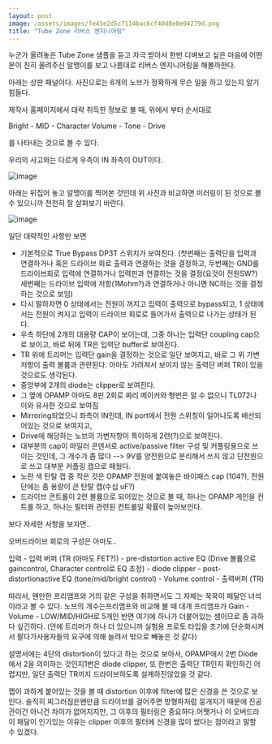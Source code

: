 ```yaml
---
layout: post
image: /assets/images/fe43e2d5c7114bac6cf40d8e8e04279d.png
title: "Tube Zone 리버스 엔지니어링"
---
```



누군가 올려놓은 Tube Zone 샘플을 듣고 자극 받아서 한번 디벼보고 싶은 마음에 어떤 분이 친히 올려주신 알맹이를 보고 나름대로 리버스 엔지니어링을 해볼까한다.

아래는 상판 패널이다. 사진으로는 6개의 노브가 정확하게 무슨 일을 하고 있는지 알기 힘들다. 

제작사 홈페이지에서 대략 취득한 정보로 볼 때, 위에서 부터 순서대로

Bright - MID - Character
Volume - Tone - Drive

를 나타내는 것으로 볼 수 있다.

우리의 사고와는 다르게 우측이 IN 좌측이 OUT이다.

![image](/assets/images/fe43e2d5c7114bac6cf40d8e8e04279d.png)

아래는 뒤집어 놓고 알맹이를 찍어본 것인데 위 사진과 비교하면 미러링이 된 것으로 볼 수 있으니까 천천히 잘 살펴보기 바란다.

![image](/assets/images/c240517f616c87b649b37b0aa75b3805.png)


일단 대략적인 사항만 보면

- 기본적으로 True Bypass DP3T 스위치가 보여진다.
 (첫번째는 출력단을 입력과 연결하거나 혹은 드라이브 회로 출력과 연결하는 것을 결정하고,
두번째는 GND를 드라이브회로 입력에 연결하거나 입력핀과 연결하는 것을 결정(요것이 전원SW?)
세번째는 드라이브 입력에 저항(1Mohm?)과 연결하거나 아니면 NC하는 것을 결정하는 것으로 보임)
- 다시 말하자면 0 상태에서는 전원이 꺼지고 입력이 출력으로 bypass되고, 1 상태에서는 전원이 켜지고 입력이 드라이브 회로로 들어가서 출력으로 나가는 상태가 된다.
- 우측 하단에 2개의 대용량 CAP이 보이는데, 그중 하나는 입력단 coupling cap으로 보이고, 바로 뒤에 TR은 입력단 buffer로 보여진다.
- TR 위에 트리머는 입력단 gain을 결정하는 것으로 일단 보여지고, 바로 그 위 가변저항이 출력 볼륨과 관련된다. 아마도 가려져서 보이지 않는 출력단 버퍼 TR이 있을 것으로도 생각된다.
- 중앙부에 2개의 diode는 clipper로 보여진다.
- 그 옆에 OPAMP 아마도 8핀 2회로 짜리 메이커와 형번은 알 수 없으니 TL072나 이와 유사한 것으로 보여짐
- Mirroring되었으니 좌측이 IN인데, IN port에서 전원 스위칭이 일어나도록 배선되어있는 것으로 보여지고,
- Drive에 해당하는 노브의 가변저항이 특이하게 2련(?)으로 보여진다.
- 대부분의 cap이 마일러 콘덴서로 active/passive filter 구성 및 커플링용으로 쓰이는 것인데, 그 개수가 좀 많다 --> 9V를 양전원으로 분리해서 쓰지 않고 단전원으로 쓰고 대부분 커플링 캡으로 떼웠다.
- 노란 색 탄탈 캡 중 작은 것은 OPAMP 전원에 붙여놓은 바이패스 cap (104?), 전원단에는 좀 용량이 큰 탄탈 캡(수십 uF?)
- 드라이브 콘트롤이 2련 볼륨으로 되어있는 것으로 볼 때, 하나는 OPAMP 게인을 컨트롤 하고, 하나는 필터와 관련된 컨트롤일 확률이 높아보인다.

보다 자세한 사항을 보자면..

오버드라이브 회로의 구성은 아마도..

입력 - 입력 버퍼 (TR (아마도 FET?)) - pre-distortion active EQ (Drive 볼륨으로 gaincontrol, Character control로 EQ 조정) - diode clipper - post-distortionactive EQ (tone/mid/bright control) - Volume control - 출력버퍼 (TR)

따라서, 왠만한 프리앰프와 거의 같은 구성을 취하면서도 그 자체는 꾹꾹이 패달인 녀석이라고 볼 수 있다. 노브의 개수는프리앰프와 비교해 볼 때 대개 프리앰프가 Gain - Volume - LOW/MID/HIGH로 5개인 반면 여기에 하나가 더붙어있는 셈이므로 좀 과하다 싶긴하다. (안에 트리머가 하나 더 있으니까 실험용 프로토 타입을 초기에 단순화시켜서 팔다가사용자들의 요구에 의해 늘려서 밖으로 빼놓은 것 같다)

설명서에는 4단의 distortion이 있다고 하는 것으로 보아서, OPAMP에서 2번 Diode에서 2을 의미하는 것인지1번은 diode clipper, 또 한번은 출력단 TR인지 확인하긴 어렵지만, 일단 출력단 TR까지 드라이브하도록 설계하진않았을 것 같다.

켑이 과하게 붙어있는 것을 볼 때 distortion 이후에 filter에 많은 신경을 쓴 것으로 보인다. 솔직히 찌그러짐은왠만큼 드라이브를 걸어주면 방형파처럼 뭉개지기 때문에 진공관이건 아니건 차이가 없어지지만, 그 이후의 필터링은 중요하다.어쨋거나 이 오버드라이 패달이 인기있는 이유는 clipper 이후의 필터에 신경을 많이 썼다는 점이라고 말할 수 있겠다.




